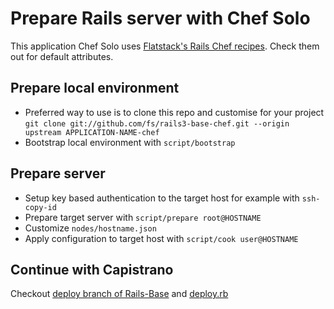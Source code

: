 # Prepare Rails server with Chef Solo

This application Chef Solo uses [Flatstack's Rails Chef recipes](https://github.com/fs/chef-rails-cookbooks).
Check them out for default attributes.

## Prepare local environment

* Preferred way to use is to clone this repo and customise for your project
  `git clone git://github.com/fs/rails3-base-chef.git --origin upstream APPLICATION-NAME-chef`
* Bootstrap local environment with `script/bootstrap`

## Prepare server

* Setup key based authentication to the target host for example with `ssh-copy-id`
* Prepare target server with `script/prepare root@HOSTNAME`
* Customize `nodes/hostname.json`
* Apply configuration to target host with `script/cook user@HOSTNAME`

## Continue with Capistrano

Checkout [deploy branch of Rails-Base](https://github.com/fs/rails-base/tree/deploy)
and [deploy.rb](https://github.com/fs/rails-base/blob/deploy/config/deploy.rb)
